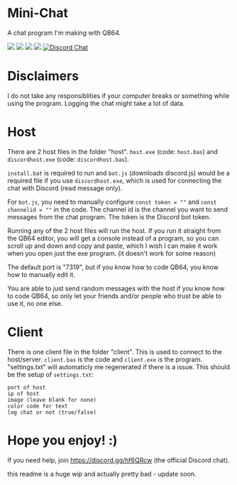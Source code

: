 # Mini-Chat
A chat program I'm making with QB64.

[![](https://flat.badgen.net/github/issues/real2two/minichat)](https://github.com/real2two/minichat) [![](https://flat.badgen.net/github/stars/real2two/minichat)](https://github.com/real2two/minichat) [![](https://flat.badgen.net/github/commits/real2two/minichat)](https://github.com/real2two/minichat) [![](https://flat.badgen.net/github/last-commit/real2two/minichat)](https://github.com/real2two/minichat) [![Discord Chat](https://img.shields.io/discord/653413352063631391.svg?style=flat&logo=discord)](https://discord.gg/)

# Disclaimers
I do not take any responsiblities if your computer breaks or something while using the program. Logging the chat might take a lot of data.

# Host
There are 2 host files in the folder "host".
`host.exe` (code: `host.bas`) and `discordhost.exe` (code: `discordhost.bas`).

`install.bat` is required to run and `bot.js` (downloads discord.js) would be a required file if you use `discordhost.exe`, which is used for connecting the chat with Discord (read message only). 

For `bot.js`, you need to manually configure `const token = ""` and `const channelid = ""` in the code. The channel id is the channel you want to send messages from the chat program. The token is the Discord bot token.

Running any of the 2 host files will run the host. If you run it straight from the QB64 editor, you will get a console instead of a program, so you can scroll up and down and copy and paste, which I wish I can make it work when you open just the exe program. (it doesn't work for some reason)

The default port is "7319", but if you know how to code QB64, you know how to manually edit it.

You are able to just send random messages with the host if you know how to code QB64, so only let your friends and/or people who trust be able to use it, no one else.

# Client
There is one client file in the folder "client". This is used to connect to the host/server.
`client.bas` is the code and `client.exe` is the program.
"settings.txt" will automaticly me regenerated if there is a issue.
This should be the setup of `settings.txt`:
```
port of host
ip of host
image (leave blank for none)
color code for text
log chat or not (true/false)
```

# Hope you enjoy! :)
If you need help, join https://discord.gg/hf6QRcw (the official Discord chat). 


this readme is a huge wip and actually pretty bad - update soon.
